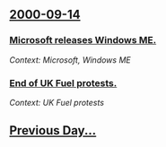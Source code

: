 ## [2000-09-14](/news/2000/09/14/index.md)

### [ Microsoft releases Windows ME.](/news/2000/09/14/microsoft-releases-windows-me.md)
_Context: Microsoft, Windows ME_

### [ End of UK Fuel protests.](/news/2000/09/14/end-of-uk-fuel-protests.md)
_Context: UK Fuel protests_

## [Previous Day...](/news/2000/09/13/index.md)

